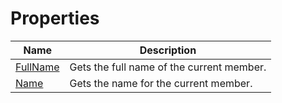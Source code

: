 # Properties
|Name|Description|
|---|---|
|[FullName](/docs/DotNetDocs/Documentation/Properties/FullName.md)|Gets the full name of the current member.|
|[Name](/docs/DotNetDocs/Documentation/Properties/Name.md)|Gets the name for the current member.|
